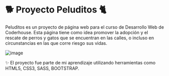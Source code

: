 # 🐕 Proyecto Peluditos 🐈
Peluditos es un proyecto de página web para el curso de Desarrollo Web de Coderhouse. Esta página tiene como idea promover la adopción y el rescate de perros y gatos que se encuentran en las calles, o incluso en circunstancias en las que corre riesgo sus vidas.


![image](https://user-images.githubusercontent.com/107373631/179381493-35a437a4-bdbd-4370-9584-38c6367e17d6.png)



✨ El proyecto fue parte de mi aprendizaje utilizando herramientas como HTML5, CSS3, SASS, BOOTSTRAP.
